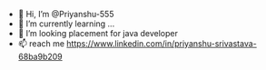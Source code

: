 - 👋 Hi, I’m @Priyanshu-555
- 🌱 I’m currently learning ...
- 💞️ I’m looking placement for java developer
- 📫 reach me https://www.linkedin.com/in/priyanshu-srivastava-68ba9b209

<!---
Priyanshu-555/Priyanshu-555 is a ✨ special ✨ repository because its `README.md` (this file) appears on your GitHub profile.
You can click the Preview link to take a look at your changes.
--->
